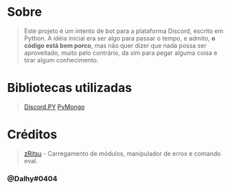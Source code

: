 # Sobre

> Este projeto é um intento de bot para a plataforma Discord, escrito em Python. A idéia inicial era ser algo para passar o tempo, e admito, **o código está bem porco**, mas não quer dizer que nada possa ser aproveitado, muito pelo contrário, da sim para pegar alguma coisa e tirar algum conhecimento.


# Bibliotecas utilizadas

> [Discord.PY](https://pypi.org/project/pymongo/)
> [PyMongo](https://pypi.org/project/discord.py/)

# Créditos

> [zRitsu](https://github.com/zRitsu) - Carregamento de módulos, manipulador de erros e comando eval.

### @Dalhy#0404
